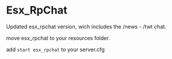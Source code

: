 # Esx_RpChat
Updated esx_rpchat version, wich includes the /news - /twt chat.


move esx_rpchat to your resources folder.

add `start esx_rpchat` to your server.cfg
